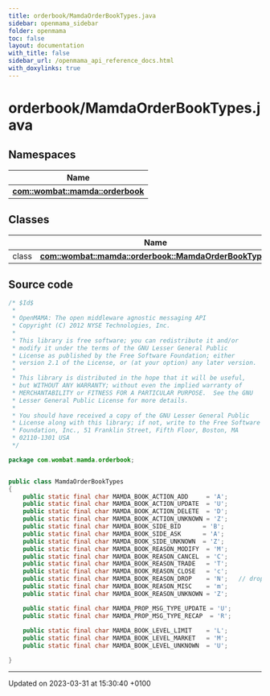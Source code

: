 ```yaml
---
title: orderbook/MamdaOrderBookTypes.java
sidebar: openmama_sidebar
folder: openmama
toc: false
layout: documentation
with_title: false
sidebar_url: /openmama_api_reference_docs.html
with_doxylinks: true
---
```


# orderbook/MamdaOrderBookTypes.java



## Namespaces

| Name           |
| -------------- |
| **[com::wombat::mamda::orderbook](namespacecom_1_1wombat_1_1mamda_1_1orderbook.html)**  |

## Classes

|                | Name           |
| -------------- | -------------- |
| class | **[com::wombat::mamda::orderbook::MamdaOrderBookTypes](classcom_1_1wombat_1_1mamda_1_1orderbook_1_1MamdaOrderBookTypes.html)**  |




## Source code

```java
/* $Id$
 *
 * OpenMAMA: The open middleware agnostic messaging API
 * Copyright (C) 2012 NYSE Technologies, Inc.
 *
 * This library is free software; you can redistribute it and/or
 * modify it under the terms of the GNU Lesser General Public
 * License as published by the Free Software Foundation; either
 * version 2.1 of the License, or (at your option) any later version.
 *
 * This library is distributed in the hope that it will be useful,
 * but WITHOUT ANY WARRANTY; without even the implied warranty of
 * MERCHANTABILITY or FITNESS FOR A PARTICULAR PURPOSE.  See the GNU
 * Lesser General Public License for more details.
 *
 * You should have received a copy of the GNU Lesser General Public
 * License along with this library; if not, write to the Free Software
 * Foundation, Inc., 51 Franklin Street, Fifth Floor, Boston, MA
 * 02110-1301 USA
 */

package com.wombat.mamda.orderbook;


public class MamdaOrderBookTypes
{
    public static final char MAMDA_BOOK_ACTION_ADD     = 'A';    
    public static final char MAMDA_BOOK_ACTION_UPDATE  = 'U';    
    public static final char MAMDA_BOOK_ACTION_DELETE  = 'D';    
    public static final char MAMDA_BOOK_ACTION_UNKNOWN = 'Z';    
    public static final char MAMDA_BOOK_SIDE_BID      = 'B';    
    public static final char MAMDA_BOOK_SIDE_ASK      = 'A';    
    public static final char MAMDA_BOOK_SIDE_UNKNOWN  = 'Z';    
    public static final char MAMDA_BOOK_REASON_MODIFY  = 'M';
    public static final char MAMDA_BOOK_REASON_CANCEL  = 'C';
    public static final char MAMDA_BOOK_REASON_TRADE   = 'T';
    public static final char MAMDA_BOOK_REASON_CLOSE   = 'c';
    public static final char MAMDA_BOOK_REASON_DROP    = 'N';   // dropped out of top-N
    public static final char MAMDA_BOOK_REASON_MISC    = 'm';
    public static final char MAMDA_BOOK_REASON_UNKNOWN = 'Z';

    public static final char MAMDA_PROP_MSG_TYPE_UPDATE = 'U';
    public static final char MAMDA_PROP_MSG_TYPE_RECAP  = 'R';
    
    public static final char MAMDA_BOOK_LEVEL_LIMIT    = 'L';
    public static final char MAMDA_BOOK_LEVEL_MARKET   = 'M';
    public static final char MAMDA_BOOK_LEVEL_UNKNOWN  = 'U';

}
```


-------------------------------

Updated on 2023-03-31 at 15:30:40 +0100
